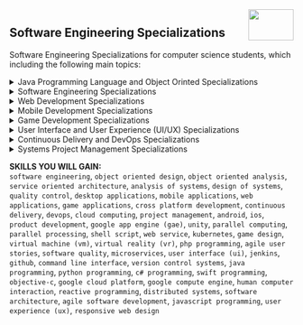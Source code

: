 <img align="right" width="80" height="55" src="https://github.com/cs-MohamedAyman/Coursera-Specializations/blob/master/organizations-logos/coursera.jpg">

## Software Engineering Specializations
Software Engineering Specializations for computer science students, which including the following main topics:

<details>
    <summary>Java Programming Language and Object Orinted Specializations</summary>
    
<table>
    <thead>
        <tr>
            <th width="45%">Specialization</th>
            <th width="55%">Course Name</th>
            <th>Level</th>
            <th>H</th>
        </tr>
    </thead>
    <tbody>
            <tr>
                <td rowspan=5 align=center>
Java Programming and Software Engineering Fundamentals  
<a href="https://www.coursera.org/specializations/java-programming">Specialization</a> by Duke University
<br><img src="https://github.com/cs-MohamedAyman/Coursera-Specializations/blob/master/organizations-logos/duke%20university.jpg" width="40%">
                </td>
                <td><a href="https://www.coursera.org/learn/duke-programming-web">Programming Foundations with JavaScript, HTML and CSS</a></td>
                <td align="center">Beginner</td>
                <td align="center">35</td>
            </tr>
            <tr>
                <td><a href="https://www.coursera.org/learn/java-programming">Java Programming: Solving Problems with Software</a></td>
                <td align="center">Beginner</td>
                <td align="center">15</td>
            </tr>
            <tr>
                <td><a href="https://www.coursera.org/learn/java-programming-arrays-lists-data">Java Programming: Arrays, Lists, and Structured Data</a></td>
                <td align="center">Beginner</td>
                <td align="center">15</td>
            </tr>
            <tr>
                <td><a href="https://www.coursera.org/learn/java-programming-design-principles">Java Programming: Principles of Software Design</a></td>
                <td align="center">Beginner</td>
                <td align="center">10</td>
            </tr>
            <tr>
                <td><a href="https://www.coursera.org/learn/java-programming-recommender">Java Programming: Build a Recommendation System</a></td>
                <td align="center">Beginner</td>
                <td align="center">10</td>
            </tr>
            <tr>
                <td rowspan=1 align=center>
Computer Science: Programming with a Purpose by Princeton University
<br><img src="https://github.com/cs-MohamedAyman/Coursera-Specializations/blob/master/organizations-logos/princeton%20university.jpg" width="40%">
                </td>
                <td><a href="https://www.coursera.org/learn/cs-programming-java">Computer Science: Programming with a Purpose</a></td>
                <td align="center">Intermediate</td>
                <td align="center">90</td>
            </tr>
            <tr>
                <td rowspan=1 align=center>
Object Oriented Programming in Java by University of California, San Diego
<br><img src="https://github.com/cs-MohamedAyman/Coursera-Specializations/blob/master/organizations-logos/university%20of%20california%20san%20diego.jpg" width="40%">
                </td>
                <td><a href="https://www.coursera.org/learn/object-oriented-java">Object Oriented Programming in Java</a></td>
                <td align="center">Intermediate</td>
                <td align="center">40</td>
            </tr>
            <tr>
                <td rowspan=5 align=center>
Object Oriented Java Programming: Data Structures and Beyond  
<a href="https://www.coursera.org/specializations/java-object-oriented">Specialization</a> by University of California, San Diego
<br><img src="https://github.com/cs-MohamedAyman/Coursera-Specializations/blob/master/organizations-logos/university%20of%20california%20san%20diego.jpg" width="40%">
                </td>
                <td><a href="https://www.coursera.org/learn/object-oriented-java">Object Oriented Programming in Java</a></td>
                <td align="center">Intermediate</td>
                <td align="center">40</td>
            </tr>
            <tr>
                <td><a href="https://www.coursera.org/learn/data-structures-optimizing-performance">Data Structures and Performance</a></td>
                <td align="center">Intermediate</td>
                <td align="center">40</td>
            </tr>
            <tr>
                <td><a href="https://www.coursera.org/learn/advanced-data-structures">Advanced Data Structures in Java</a></td>
                <td align="center">Intermediate</td>
                <td align="center">30</td>
            </tr>
            <tr>
                <td><a href="https://www.coursera.org/learn/cs-tech-interview">Mastering the Software Engineering Interview</a></td>
                <td align="center">Intermediate</td>
                <td align="center">20</td>
            </tr>
            <tr>
                <td><a href="https://www.coursera.org/learn/intermediate-programming-capstone">Capstone: Analyzing (Social) Network Data</a></td>
                <td align="center">Intermediate</td>
                <td align="center">20</td>
            </tr>
            <tr>
                <td rowspan=3 align=center>
Parallel, Concurrent, and Distributed Programming in Java  
<a href="https://www.coursera.org/specializations/pcdp">Specialization</a> by Rice University
<br><img src="https://github.com/cs-MohamedAyman/Coursera-Specializations/blob/master/organizations-logos/rice%20university.jpg" width="40%">
                </td>
                <td><a href="https://www.coursera.org/learn/parallel-programming-in-java">Parallel Programming in Java</a></td>
                <td align="center">Intermediate</td>
                <td align="center">20</td>
            </tr>
            <tr>
                <td><a href="https://www.coursera.org/learn/concurrent-programming-in-java">Concurrent Programming in Java</a></td>
                <td align="center">Intermediate</td>
                <td align="center">20</td>
            </tr>
            <tr>
                <td><a href="https://www.coursera.org/learn/distributed-programming-in-java">Distributed Programming in Java</a></td>
                <td align="center">Intermediate</td>
                <td align="center">20</td>
            </tr>
        </tbody>
</table>
</details>
<details>
    <summary>Software Engineering Specializations</summary>
    
<table>
    <thead>
        <tr>
            <th width="45%">Specialization</th>
            <th width="55%">Course Name</th>
            <th>Level</th>
            <th>H</th>
        </tr>
    </thead>
    <tbody>
            <tr>
                <td rowspan=4 align=center>
Software Design and Architecture  
<a href="https://www.coursera.org/specializations/software-design-architecture">Specialization</a> by University of Alberta
<br><img src="https://github.com/cs-MohamedAyman/Coursera-Specializations/blob/master/organizations-logos/university%20of%20alberta.jpg" width="40%">
                </td>
                <td><a href="https://www.coursera.org/learn/object-oriented-design">Object-Oriented Design</a></td>
                <td align="center">Beginner</td>
                <td align="center">20</td>
            </tr>
            <tr>
                <td><a href="https://www.coursera.org/learn/design-patterns">Design Patterns</a></td>
                <td align="center">Beginner</td>
                <td align="center">25</td>
            </tr>
            <tr>
                <td><a href="https://www.coursera.org/learn/software-architecture">Software Architecture</a></td>
                <td align="center">Beginner</td>
                <td align="center">15</td>
            </tr>
            <tr>
                <td><a href="https://www.coursera.org/learn/service-oriented-architecture">Service-Oriented Architecture</a></td>
                <td align="center">Beginner</td>
                <td align="center">15</td>
            </tr>
            <tr>
                <td rowspan=4 align=center>
Secure Software Design  
<a href="https://www.coursera.org/specializations/secure-software-design">Specialization</a> by University of Colorado Boulder
<br><img src="https://github.com/cs-MohamedAyman/Coursera-Specializations/blob/master/organizations-logos/university%20of%20colorado%20boulder.jpg" width="40%">
                </td>
                <td><a href="https://www.coursera.org/learn/software-design-development-life-cycle">Software Design as an Element of the Software Development Lifecycle</a></td>
                <td align="center">Beginner</td>
                <td align="center">10</td>
            </tr>
            <tr>
                <td><a href="https://www.coursera.org/learn/software-design-abstraction">Software Design as an Abstraction</a></td>
                <td align="center">Beginner</td>
                <td align="center">15</td>
            </tr>
            <tr>
                <td><a href="https://www.coursera.org/learn/software-design-methods-tools">Software Design Methods and Tools</a></td>
                <td align="center">Beginner</td>
                <td align="center">15</td>
            </tr>
            <tr>
                <td><a href="https://www.coursera.org/learn/software-design-threats-mitigations">Software Design Threats and Mitigations</a></td>
                <td align="center">Beginner</td>
                <td align="center">20</td>
            </tr>
            <tr>
                <td rowspan=6 align=center>
Google IT Automation with Python
<a href="https://www.coursera.org/professional-certificates/google-it-automation">Professional Certificate</a> by Google
<br><img src="https://github.com/cs-MohamedAyman/Coursera-Specializations/blob/master/organizations-logos/google.jpg" width="40%">
                </td>
                <td><a href="https://www.coursera.org/learn/python-crash-course">Crash Course on Python</a></td>
                <td align="center">Beginner</td>
                <td align="center">30</td>
            </tr>
            <tr>
                <td><a href="https://www.coursera.org/learn/python-operating-system">Using Python to Interact with the Operating System</a></td>
                <td align="center">Beginner</td>
                <td align="center">30</td>
            </tr>
            <tr>
                <td><a href="https://www.coursera.org/learn/introduction-git-github">Introduction to Git and GitHub</a></td>
                <td align="center">Beginner</td>
                <td align="center">20</td>
            </tr>
            <tr>
                <td><a href="https://www.coursera.org/learn/troubleshooting-debugging-techniques">Troubleshooting and Debugging Techniques</a></td>
                <td align="center">Beginner</td>
                <td align="center">20</td>
            </tr>
            <tr>
                <td><a href="https://www.coursera.org/learn/configuration-management-cloud">Configuration Management and the Cloud</a></td>
                <td align="center">Beginner</td>
                <td align="center">20</td>
            </tr>
            <tr>
                <td><a href="https://www.coursera.org/learn/automating-real-world-tasks-python">Automating Real-World Tasks with Python</a></td>
                <td align="center">Beginner</td>
                <td align="center">15</td>
            </tr>
            <tr>
                <td rowspan=1 align=center>
Version Control with Git by Atlassian
<br><img src="https://github.com/cs-MohamedAyman/Coursera-Specializations/blob/master/organizations-logos/atlassian.jpg" width="40%">
                </td>
                <td><a href="https://www.coursera.org/learn/version-control-with-git">Version Control with Git</a></td>
                <td align="center">Intermediate</td>
                <td align="center">15</td>
            </tr>
            <tr>
                <td rowspan=1 align=center>
Introduction to Systems Engineering by UNSW Sydney (The University of New South Wales)
<br><img src="https://github.com/cs-MohamedAyman/Coursera-Specializations/blob/master/organizations-logos/unsw%20sydney%20(the%20university%20of%20new%20south%20wales).jpg" width="40%">
                </td>
                <td><a href="https://www.coursera.org/learn/systems-engineering">Introduction to Systems Engineering</a></td>
                <td align="center">Intermediate</td>
                <td align="center">30</td>
            </tr>
            <tr>
                <td rowspan=4 align=center>
Software Development Lifecycle  
<a href="https://www.coursera.org/specializations/software-development-lifecycle">Specialization</a> by University of Minnesota
<br><img src="https://github.com/cs-MohamedAyman/Coursera-Specializations/blob/master/organizations-logos/university%20of%20minnesota.jpg" width="40%">
                </td>
                <td><a href="https://www.coursera.org/learn/software-processes">Software Development Processes and Methodologies</a></td>
                <td align="center">Intermediate</td>
                <td align="center">20</td>
            </tr>
            <tr>
                <td><a href="https://www.coursera.org/learn/agile-software-development">Agile Software Development</a></td>
                <td align="center">Intermediate</td>
                <td align="center">15</td>
            </tr>
            <tr>
                <td><a href="https://www.coursera.org/learn/lean-software-development">Lean Software Development</a></td>
                <td align="center">Intermediate</td>
                <td align="center">15</td>
            </tr>
            <tr>
                <td><a href="https://www.coursera.org/learn/engineering-practices-secure-software-quality">Engineering Practices for Building Quality Software</a></td>
                <td align="center">Intermediate</td>
                <td align="center">20</td>
            </tr>
    </tbody>
</table>
</details>
<details>
    <summary>Web Development Specializations</summary>
    
<table>
    <thead>
        <tr>
            <th width="45%">Specialization</th>
            <th width="55%">Course Name</th>
            <th>Level</th>
            <th>H</th>
        </tr>
    </thead>
    <tbody>
            <tr>
                <td rowspan=6 align=center>
Responsive Website Development and Design  
<a href="https://www.coursera.org/specializations/website-development">Specialization</a> by University of London & Goldsmiths, University of London
<br><img src="https://github.com/cs-MohamedAyman/Coursera-Specializations/blob/master/organizations-logos/university%20of%20london.jpg" width="40%">
<br><img src="https://github.com/cs-MohamedAyman/Coursera-Specializations/blob/master/organizations-logos/goldsmiths%20university%20of%20london.jpg" width="40%">
                </td>
                <td><a href="https://www.coursera.org/learn/website-coding">Responsive Website Basics: Code with HTML, CSS, and JavaScript</a></td>
                <td align="center">Beginner</td>
                <td align="center">20</td>
            </tr>
            <tr>
                <td><a href="https://www.coursera.org/learn/responsive-web-design">Responsive Web Design</a></td>
                <td align="center">Beginner</td>
                <td align="center">20</td>
            </tr>
            <tr>
                <td><a href="https://www.coursera.org/learn/meteor-development">Introduction to Meteor.js Development</a></td>
                <td align="center">Beginner</td>
                <td align="center">20</td>
            </tr>
            <tr>
                <td><a href="https://www.coursera.org/learn/web-application-development">Web Application Development with JavaScript and MongoDB</a></td>
                <td align="center">Beginner</td>
                <td align="center">20</td>
            </tr>
            <tr>
                <td><a href="https://www.coursera.org/learn/responsive-website-examples">Responsive Website Tutorial and Examples</a></td>
                <td align="center">Beginner</td>
                <td align="center">20</td>
            </tr>
            <tr>
                <td><a href="https://www.coursera.org/learn/responsive-web-design-capstone">Responsive Website Development and Design Capstone</a></td>
                <td align="center">Beginner</td>
                <td align="center">20</td>
            </tr>
            <tr>
                <td rowspan=5 align=center>
Web Design for Everybody: Basics of Web Development & Coding  
<a href="https://www.coursera.org/specializations/web-design">Specialization</a> by University of Michigan
<br><img src="https://github.com/cs-MohamedAyman/Coursera-Specializations/blob/master/organizations-logos/university%20of%20michigan.jpg" width="40%">
                </td>
                <td><a href="https://www.coursera.org/learn/html">Introduction to HTML5</a></td>
                <td align="center">Intermediate</td>
                <td align="center">15</td>
            </tr>
            <tr>
                <td><a href="https://www.coursera.org/learn/introcss">Introduction to CSS3</a></td>
                <td align="center">Intermediate</td>
                <td align="center">15</td>
            </tr>
            <tr>
                <td><a href="https://www.coursera.org/learn/javascript">Interactivity with JavaScript</a></td>
                <td align="center">Intermediate</td>
                <td align="center">15</td>
            </tr>
            <tr>
                <td><a href="https://www.coursera.org/learn/responsivedesign">Advanced Styling with Responsive Design</a></td>
                <td align="center">Intermediate</td>
                <td align="center">15</td>
            </tr>
            <tr>
                <td><a href="https://www.coursera.org/learn/web-design-project">Web Design for Everybody Capstone</a></td>
                <td align="center">Intermediate</td>
                <td align="center">25</td>
            </tr>
            <tr>
                <td rowspan=4 align=center>
Django for Everybody  
<a href="https://www.coursera.org/specializations/django">Specialization</a> by University of Michigan
<br><img src="https://github.com/cs-MohamedAyman/Coursera-Specializations/blob/master/organizations-logos/university%20of%20michigan.jpg" width="40%">
                </td>
                <td><a href="https://www.coursera.org/learn/django-database-web-apps">Web Application Technologies and Django</a></td>
                <td align="center">Intermediate</td>
                <td align="center">15</td>
            </tr>
            <tr>
                <td><a href="https://www.coursera.org/learn/django-build-web-apps">Building Web Applications in Django</a></td>
                <td align="center">Intermediate</td>
                <td align="center">15</td>
            </tr>
            <tr>
                <td><a href="https://www.coursera.org/learn/django-features-libraries">Django Features and Libraries</a></td>
                <td align="center">Intermediate</td>
                <td align="center">20</td>
            </tr>
            <tr>
                <td><a href="https://www.coursera.org/learn/django-javascript-jquery-json">Using JavaScript, JQuery, and JSON in Django</a></td>
                <td align="center">Intermediate</td>
                <td align="center">20</td>
            </tr>
            <tr>
                <td rowspan=5 align=center>
Full Stack Web and Multiplatform Mobile App Development  
<a href="https://www.coursera.org/specializations/full-stack-mobile-app-development">Specialization</a> by The Hong Kong University of Science and Technology
<br><img src="https://github.com/cs-MohamedAyman/Coursera-Specializations/blob/master/organizations-logos/the%20hong%20kong%20university%20of%20science%20and%20technology.jpg" width="40%">
                </td>
                <td><a href="https://www.coursera.org/learn/bootstrap-4">Front-End Web UI Frameworks and Tools: Bootstrap 4</a></td>
                <td align="center">Intermediate</td>
                <td align="center">40</td>
            </tr>
            <tr>
                <td><a href="https://www.coursera.org/learn/angular">Front-End JavaScript Frameworks: Angular</a></td>
                <td align="center">Intermediate</td>
                <td align="center">45</td>
            </tr>
            <tr>
                <td><a href="https://www.coursera.org/learn/ionic-cordova">Multiplatform Mobile App Development with Web Technologies: Ionic and Cordova</a></td>
                <td align="center">Intermediate</td>
                <td align="center">45</td>
            </tr>
            <tr>
                <td><a href="https://www.coursera.org/learn/nativescript">Multiplatform Mobile App Development with NativeScript</a></td>
                <td align="center">Intermediate</td>
                <td align="center">45</td>
            </tr>
            <tr>
                <td><a href="https://www.coursera.org/learn/server-side-nodejs">Server-side Development with NodeJS, Express and MongoDB</a></td>
                <td align="center">Intermediate</td>
                <td align="center">55</td>
            </tr>
            <tr>
                <td rowspan=4 align=center>
Full-Stack Web Development with React  
<a href="https://www.coursera.org/specializations/full-stack-react">Specialization</a> by The Hong Kong University of Science and Technology
<br><img src="https://github.com/cs-MohamedAyman/Coursera-Specializations/blob/master/organizations-logos/the%20hong%20kong%20university%20of%20science%20and%20technology.jpg" width="40%">
                </td>
                <td><a href="https://www.coursera.org/learn/bootstrap-4">Front-End Web UI Frameworks and Tools: Bootstrap 4</a></td>
                <td align="center">Intermediate</td>
                <td align="center">40</td>
            </tr>
            <tr>
                <td><a href="https://www.coursera.org/learn/front-end-react">Front-End Web Development with React</a></td>
                <td align="center">Intermediate</td>
                <td align="center">45</td>
            </tr>
            <tr>
                <td><a href="https://www.coursera.org/learn/react-native">Multiplatform Mobile App Development with React Native</a></td>
                <td align="center">Intermediate</td>
                <td align="center">45</td>
            </tr>
            <tr>
                <td><a href="https://www.coursera.org/learn/server-side-nodejs">Server-side Development with NodeJS, Express and MongoDB</a></td>
                <td align="center">Intermediate</td>
                <td align="center">55</td>
            </tr>
            <tr>
                <td rowspan=4 align=center>
Web Applications for Everybody  
<a href="https://www.coursera.org/specializations/web-applications">Specialization</a> by University of Michigan
<br><img src="https://github.com/cs-MohamedAyman/Coursera-Specializations/blob/master/organizations-logos/university%20of%20michigan.jpg" width="40%">
                </td>
                <td><a href="https://www.coursera.org/learn/web-applications-php">Building Web Applications in PHP</a></td>
                <td align="center">Intermediate</td>
                <td align="center">30</td>
            </tr>
            <tr>
                <td><a href="https://www.coursera.org/learn/intro-sql">Introduction to Structured Query Language (SQL)</a></td>
                <td align="center">Intermediate</td>
                <td align="center">20</td>
            </tr>
            <tr>
                <td><a href="https://www.coursera.org/learn/database-applications-php">Building Database Applications in PHP</a></td>
                <td align="center">Intermediate</td>
                <td align="center">25</td>
            </tr>
            <tr>
                <td><a href="https://www.coursera.org/learn/javascript-jquery-json">JavaScript, jQuery, and JSON</a></td>
                <td align="center">Intermediate</td>
                <td align="center">25</td>
            </tr>
            <tr>
                <td rowspan=1 align=center>
HTML, CSS, and Javascript for Web Developers by Johns Hopkins University
<br><img src="https://github.com/cs-MohamedAyman/Coursera-Specializations/blob/master/organizations-logos/johns%20hopkins%20university.jpg" width="40%">
                </td>
                <td><a href="https://www.coursera.org/learn/html-css-javascript-for-web-developers">HTML, CSS, and Javascript for Web Developers</a></td>
                <td align="center">Intermediate</td>
                <td align="center">30</td>
            </tr>
            <tr>
                <td rowspan=1 align=center>
How To Create a Website in a Weekend! (Project-Centered Course) by The State University of New York
<br><img src="https://github.com/cs-MohamedAyman/Coursera-Specializations/blob/master/organizations-logos/the%20state%20university%20of%20new%20york.jpg" width="40%">
                </td>
                <td><a href="https://www.coursera.org/learn/how-to-create-a-website">How To Create a Website in a Weekend! (Project-Centered Course)</a></td>
                <td align="center">Intermediate</td>
                <td align="center">25</td>
            </tr>
            <tr>
                <td rowspan=1 align=center>
Server-side Development with NodeJS, Express and MongoDB by The Hong Kong University of Science and Technology
<br><img src="https://github.com/cs-MohamedAyman/Coursera-Specializations/blob/master/organizations-logos/the%20hong%20kong%20university%20of%20science%20and%20technology.jpg" width="40%">
                </td>
                <td><a href="https://www.coursera.org/learn/server-side-nodejs">Server-side Development with NodeJS, Express and MongoDB</a></td>
                <td align="center">Intermediate</td>
                <td align="center">55</td>
            </tr>
    </tbody>
</table>
</details>
<details>
    <summary>Mobile Development Specializations</summary>
    
<table>
    <thead>
        <tr>
            <th width="45%">Specialization</th>
            <th width="55%">Course Name</th>
            <th>Level</th>
            <th>H</th>
        </tr>
    </thead>
    <tbody>
            <tr>
                <td rowspan=5 align=center>
Android App Development  
<a href="https://www.coursera.org/specializations/android-app-development">Specialization</a> by Vanderbilt University
<br><img src="https://github.com/cs-MohamedAyman/Coursera-Specializations/blob/master/organizations-logos/vanderbilt%20university.jpg" width="40%">
                </td>
                <td><a href="https://www.coursera.org/learn/java-for-android">Java for Android</a></td>
                <td align="center">Beginner</td>
                <td align="center">45</td>
            </tr>
            <tr>
                <td><a href="https://www.coursera.org/learn/androidapps">Android App Components - Intents, Activities, and Broadcast Receivers</a></td>
                <td align="center">Beginner</td>
                <td align="center">15</td>
            </tr>
            <tr>
                <td><a href="https://www.coursera.org/learn/androidapps-2">Android App Components - Services, Local IPC, and Content Providers</a></td>
                <td align="center">Beginner</td>
                <td align="center">15</td>
            </tr>
            <tr>
                <td><a href="https://www.coursera.org/learn/engineeringandroidapps">Engineering Maintainable Android Apps</a></td>
                <td align="center">Beginner</td>
                <td align="center">10</td>
            </tr>
            <tr>
                <td><a href="https://www.coursera.org/learn/aadcapstone">Capstone MOOC for "Android App Development</a></td>
                <td align="center">Beginner</td>
                <td align="center">10</td>
            </tr>
            <tr>
                <td rowspan=4 align=center>
Advanced App Development in Android  
<a href="https://www.coursera.org/specializations/advanced-app-android">Specialization</a> by Imperial College London
<br><img src="https://github.com/cs-MohamedAyman/Coursera-Specializations/blob/master/organizations-logos/imperial%20college%20london.jpg" width="40%">
                </td>
                <td><a href="https://www.coursera.org/learn/intro-android-graphics">Introduction to Android graphics</a></td>
                <td align="center">Intermediate</td>
                <td align="center">20</td>
            </tr>
            <tr>
                <td><a href="https://www.coursera.org/learn/android-graphics-opengl-es">Android Graphics with OpenGL ES</a></td>
                <td align="center">Intermediate</td>
                <td align="center">25</td>
            </tr>
            <tr>
                <td><a href="https://www.coursera.org/learn/3d-graphics-android-sensors-vr">3D Graphics in Android: Sensors and VR</a></td>
                <td align="center">Intermediate</td>
                <td align="center">30</td>
            </tr>
            <tr>
                <td><a href="https://www.coursera.org/learn/aada-capstone">Advanced App Development in Android Capstone</a></td>
                <td align="center">Intermediate</td>
                <td align="center">25</td>
            </tr>
            <tr>
                <td rowspan=6 align=center>
iOS Development for Creative Entrepreneurs  
<a href="https://www.coursera.org/specializations/ios-development">Specialization</a> by University of California, Irvine
<br><img src="https://github.com/cs-MohamedAyman/Coursera-Specializations/blob/master/organizations-logos/university%20of%20california%20irvine.jpg" width="40%">
                </td>
                <td><a href="https://www.coursera.org/learn/objective-c">Foundations of Objective-C App Development</a></td>
                <td align="center">Beginner</td>
                <td align="center">20</td>
            </tr>
            <tr>
                <td><a href="https://www.coursera.org/learn/security">Networking and Security in iOS Applications</a></td>
                <td align="center">Beginner</td>
                <td align="center">20</td>
            </tr>
            <tr>
                <td><a href="https://www.coursera.org/learn/ui">Best Practices for iOS User Interface Design</a></td>
                <td align="center">Beginner</td>
                <td align="center">20</td>
            </tr>
            <tr>
                <td><a href="https://www.coursera.org/learn/games">Games, Sensors and Media</a></td>
                <td align="center">Beginner</td>
                <td align="center">25</td>
            </tr>
            <tr>
                <td><a href="https://www.coursera.org/learn/iosswift">Toward the Future of iOS Development with Swift</a></td>
                <td align="center">Beginner</td>
                <td align="center">25</td>
            </tr>
            <tr>
                <td><a href="https://www.coursera.org/learn/transreality-gaming">iOS Project: Transreality Game</a></td>
                <td align="center">Beginner</td>
                <td align="center">20</td>
            </tr>
            <tr>
                <td rowspan=4 align=center>
iOS App Development with Swift  
<a href="https://www.coursera.org/specializations/app-development">Specialization</a> by University of Toronto
<br><img src="https://github.com/cs-MohamedAyman/Coursera-Specializations/blob/master/organizations-logos/university%20of%20toronto.jpg" width="40%">
                </td>
                <td><a href="https://www.coursera.org/learn/swift-programming">Introduction To Swift Programming</a></td>
                <td align="center">Intermediate</td>
                <td align="center">10</td>
            </tr>
            <tr>
                <td><a href="https://www.coursera.org/learn/ios-app-development-basics">iOS App Development Basics</a></td>
                <td align="center">Intermediate</td>
                <td align="center">10</td>
            </tr>
            <tr>
                <td><a href="https://www.coursera.org/learn/ios-app-design-development">App Design and Development for iOS</a></td>
                <td align="center">Intermediate</td>
                <td align="center">10</td>
            </tr>
            <tr>
                <td><a href="https://www.coursera.org/learn/build-app">Build Your Own iOS App</a></td>
                <td align="center">Intermediate</td>
                <td align="center">10</td>
            </tr>
            <tr>
                <td rowspan=1 align=center>
Kotlin for Java Developers by JetBrains
<br><img src="https://github.com/cs-MohamedAyman/Coursera-Specializations/blob/master/organizations-logos/jetbrains.jpg" width="40%">
                </td>
                <td><a href="https://www.coursera.org/learn/kotlin-for-java-developers">Kotlin for Java Developers</a></td>
                <td align="center">Intermediate</td>
                <td align="center">30</td>
            </tr>
            <tr>
                <td rowspan=1 align=center>
Developing Android Apps with App Inventor by The Hong Kong University of Science and Technology
<br><img src="https://github.com/cs-MohamedAyman/Coursera-Specializations/blob/master/organizations-logos/the%20hong%20kong%20university%20of%20science%20and%20technology.jpg" width="40%">
                </td>
                <td><a href="https://www.coursera.org/learn/app-inventor-android">Developing Android Apps with App Inventor</a></td>
                <td align="center">Intermediate</td>
                <td align="center">25</td>
            </tr>
            <tr>
                <td rowspan=1 align=center>
Programming Mobile Applications for Android Handheld Systems: Part 1 by University of Maryland, College Park
<br><img src="https://github.com/cs-MohamedAyman/Coursera-Specializations/blob/master/organizations-logos/university%20of%20maryland%20college%20park.jpg" width="40%">
                </td>
                <td><a href="https://www.coursera.org/learn/android-programming">Programming Mobile Applications for Android Handheld Systems: Part 1</a></td>
                <td align="center">Intermediate</td>
                <td align="center">30</td>
            </tr>
            <tr>
                <td rowspan=1 align=center>
Programming Mobile Applications for Android Handheld Systems: Part 2 by University of Maryland, College Park
<br><img src="https://github.com/cs-MohamedAyman/Coursera-Specializations/blob/master/organizations-logos/university%20of%20maryland%20college%20park.jpg" width="40%">
                </td>
                <td><a href="https://www.coursera.org/learn/android-programming-2">Programming Mobile Applications for Android Handheld Systems: Part 2</a></td>
                <td align="center">Intermediate</td>
                <td align="center">20</td>
            </tr>
            <tr>
                <td rowspan=1 align=center>
Java for Android by Vanderbilt University
<br><img src="https://github.com/cs-MohamedAyman/Coursera-Specializations/blob/master/organizations-logos/vanderbilt%20university.jpg" width="40%">
                </td>
                <td><a href="https://www.coursera.org/learn/java-for-android">Java for Android</a></td>
                <td align="center">Intermediate</td>
                <td align="center">45</td>
            </tr>
            <tr>
                <td rowspan=1 align=center>
Creative Programming for Digital Media & Mobile Apps by University of London
<br><img src="https://github.com/cs-MohamedAyman/Coursera-Specializations/blob/master/organizations-logos/university%20of%20london.jpg" width="40%">
                </td>
                <td><a href="https://www.coursera.org/learn/digitalmedia">Creative Programming for Digital Media & Mobile Apps</a></td>
                <td align="center">Intermediate</td>
                <td align="center">20</td>
            </tr>
    </tbody>
</table>
</details>
<details>
    <summary>Game Development Specializations</summary>
    
<table>
    <thead>
        <tr>
            <th width="45%">Specialization</th>
            <th width="55%">Course Name</th>
            <th>Level</th>
            <th>H</th>
        </tr>
    </thead>
    <tbody>
            <tr>
                <td rowspan=5 align=center>
C# Programming for Unity Game Development  
<a href="https://www.coursera.org/specializations/programming-unity-game-development">Specialization</a> by University of Colorado Boulder
<br><img src="https://github.com/cs-MohamedAyman/Coursera-Specializations/blob/master/organizations-logos/university%20of%20colorado%20boulder.jpg" width="40%">
                </td>
                <td><a href="https://www.coursera.org/learn/introduction-programming-unity">Introduction to C# Programming and Unity</a></td>
                <td align="center">Beginner</td>
                <td align="center">20</td>
            </tr>
            <tr>
                <td><a href="https://www.coursera.org/learn/more-programming-unity">More C# Programming and Unity</a></td>
                <td align="center">Beginner</td>
                <td align="center">20</td>
            </tr>
            <tr>
                <td><a href="https://www.coursera.org/learn/intermediate-object-oriented-programming-unity-games">Intermediate Object-Oriented Programming for Unity Games</a></td>
                <td align="center">Beginner</td>
                <td align="center">15</td>
            </tr>
            <tr>
                <td><a href="https://www.coursera.org/learn/data-structures-design-patterns">Data Structures and Design Patterns for Game Developers</a></td>
                <td align="center">Beginner</td>
                <td align="center">20</td>
            </tr>
            <tr>
                <td><a href="https://www.coursera.org/learn/programming-unity-game-development-project">C# Programming for Unity Game Development Capstone Project</a></td>
                <td align="center">Beginner</td>
                <td align="center">15</td>
            </tr>
            <tr>
                <td rowspan=5 align=center>
Game Design: Art and Concepts  
<a href="https://www.coursera.org/specializations/game-design">Specialization</a> by California Institute of the Arts
<br><img src="https://github.com/cs-MohamedAyman/Coursera-Specializations/blob/master/organizations-logos/california%20institute%20of%20the%20arts.jpg" width="40%">
                </td>
                <td><a href="https://www.coursera.org/learn/game-design">Introduction to Game Design</a></td>
                <td align="center">Beginner</td>
                <td align="center">10</td>
            </tr>
            <tr>
                <td><a href="https://www.coursera.org/learn/video-game-story">Story and Narrative Development for Video Games</a></td>
                <td align="center">Beginner</td>
                <td align="center">15</td>
            </tr>
            <tr>
                <td><a href="https://www.coursera.org/learn/video-game-world">World Design for Video Games</a></td>
                <td align="center">Beginner</td>
                <td align="center">15</td>
            </tr>
            <tr>
                <td><a href="https://www.coursera.org/learn/game-character-design">Character Design for Video Games</a></td>
                <td align="center">Beginner</td>
                <td align="center">15</td>
            </tr>
            <tr>
                <td><a href="https://www.coursera.org/learn/game-design-document">Game Design Document: Define the Art & Concepts</a></td>
                <td align="center">Beginner</td>
                <td align="center">20</td>
            </tr>
            <tr>
                <td rowspan=5 align=center>
Game Design and Development  
<a href="https://www.coursera.org/specializations/game-development">Specialization</a> by Michigan State University
<br><img src="https://github.com/cs-MohamedAyman/Coursera-Specializations/blob/master/organizations-logos/michigan%20state%20university.jpg" width="40%">
                </td>
                <td><a href="https://www.coursera.org/learn/game-development">Introduction to Game Development</a></td>
                <td align="center">Intermediate</td>
                <td align="center">20</td>
            </tr>
            <tr>
                <td><a href="https://www.coursera.org/learn/gamedesign">Principles of Game Design</a></td>
                <td align="center">Intermediate</td>
                <td align="center">20</td>
            </tr>
            <tr>
                <td><a href="https://www.coursera.org/learn/gamedev-business">Business of Games and Entrepreneurship</a></td>
                <td align="center">Intermediate</td>
                <td align="center">20</td>
            </tr>
            <tr>
                <td><a href="https://www.coursera.org/learn/gamedev-platforms">Game Development for Modern Platforms</a></td>
                <td align="center">Intermediate</td>
                <td align="center">15</td>
            </tr>
            <tr>
                <td><a href="https://www.coursera.org/learn/gamedev-capstone">Game Design and Development Capstone</a></td>
                <td align="center">Intermediate</td>
                <td align="center">20</td>
            </tr>
            <tr>
                <td rowspan=4 align=center>
Unity Certified Programmer Exam Preparation  
<a href="https://www.coursera.org/specializations/unity-certified-programmer">Specialization</a> by Unity
<br><img src="https://github.com/cs-MohamedAyman/Coursera-Specializations/blob/master/organizations-logos/unity.jpg" width="40%">
                </td>
                <td><a href="https://www.coursera.org/learn/core-interaction-programming">Core Interaction Programming</a></td>
                <td align="center">Intermediate</td>
                <td align="center">15</td>
            </tr>
            <tr>
                <td><a href="https://www.coursera.org/learn/application-systems-programming">Application Systems Programming</a></td>
                <td align="center">Intermediate</td>
                <td align="center">20</td>
            </tr>
            <tr>
                <td><a href="https://www.coursera.org/learn/3d-interactions-and-navigation">3D Interactions and Navigation</a></td>
                <td align="center">Intermediate</td>
                <td align="center">15</td>
            </tr>
            <tr>
                <td><a href="https://www.coursera.org/learn/3d-art-and-audio-pipeline">3D Art and Audio Pipeline</a></td>
                <td align="center">Intermediate</td>
                <td align="center">10</td>
            </tr>
            <tr>
                <td rowspan=5 align=center>
Unity Certified 3D Artist  
<a href="https://www.coursera.org/specializations/unity-3d-artist">Specialization</a> by Unity
<br><img src="https://github.com/cs-MohamedAyman/Coursera-Specializations/blob/master/organizations-logos/unity.jpg" width="40%">
                </td>
                <td><a href="https://www.coursera.org/learn/asset-creation-management">Asset Creation and Management</a></td>
                <td align="center">Intermediate</td>
                <td align="center">10</td>
            </tr>
            <tr>
                <td><a href="https://www.coursera.org/learn/lighting-reflection-post-processing">Lighting, Reflection, and Post Processing Effects</a></td>
                <td align="center">Intermediate</td>
                <td align="center">10</td>
            </tr>
            <tr>
                <td><a href="https://www.coursera.org/learn/integrating-scripts-for-scene-interactions">Integrating Scripts for Scene Interactions</a></td>
                <td align="center">Intermediate</td>
                <td align="center">10</td>
            </tr>
            <tr>
                <td><a href="https://www.coursera.org/learn/character-setup-animation">Character Setup and Animation</a></td>
                <td align="center">Intermediate</td>
                <td align="center">10</td>
            </tr>
            <tr>
                <td><a href="https://www.coursera.org/learn/creating-cutscenes-unity">Creating Cutscenes in Unity</a></td>
                <td align="center">Intermediate</td>
                <td align="center">15</td>
            </tr>
    </tbody>
</table>
</details>
<details>
    <summary>User Interface and User Experience (UI/UX) Specializations</summary>
    
<table>
    <thead>
        <tr>
            <th width="45%">Specialization</th>
            <th width="55%">Course Name</th>
            <th>Level</th>
            <th>H</th>
        </tr>
    </thead>
    <tbody>
            <tr>
                <td rowspan=1 align=center>
Introduction to User Experience Design by Georgia Institute of Technology
<br><img src="https://github.com/cs-MohamedAyman/Coursera-Specializations/blob/master/organizations-logos/georgia%20institute%20of%20technology.jpg" width="40%">
                </td>
                <td><a href="https://www.coursera.org/learn/user-experience-design">Introduction to User Experience Design</a></td>
                <td align="center">Beginner</td>
                <td align="center">10</td>
            </tr>
            <tr>
                <td rowspan=6 align=center>
User Experience Research and Design  
<a href="https://www.coursera.org/specializations/michiganux">Specialization</a> by University of Michigan
<br><img src="https://github.com/cs-MohamedAyman/Coursera-Specializations/blob/master/organizations-logos/university%20of%20michigan.jpg" width="40%">
                </td>
                <td><a href="https://www.coursera.org/learn/introtoux-principles-and-processes">Introduction to User Experience Principles and Processes</a></td>
                <td align="center">Beginner</td>
                <td align="center">15</td>
            </tr>
            <tr>
                <td><a href="https://www.coursera.org/learn/understanding-user-needs">Understanding User Needs</a></td>
                <td align="center">Beginner</td>
                <td align="center">15</td>
            </tr>
            <tr>
                <td><a href="https://www.coursera.org/learn/evaluating-designs-with-users">Evaluating Designs with Users</a></td>
                <td align="center">Beginner</td>
                <td align="center">10</td>
            </tr>
            <tr>
                <td><a href="https://www.coursera.org/learn/ux-design-concept-wireframe">UX Design: From Concept to Prototype</a></td>
                <td align="center">Beginner</td>
                <td align="center">20</td>
            </tr>
            <tr>
                <td><a href="https://www.coursera.org/learn/ux-research-at-scale">UX Research at Scale: Surveys, Analytics, Online Testing</a></td>
                <td align="center">Beginner</td>
                <td align="center">25</td>
            </tr>
            <tr>
                <td><a href="https://www.coursera.org/learn/user-experience-capstone">UX (User Experience) Capstone</a></td>
                <td align="center">Beginner</td>
                <td align="center">20</td>
            </tr>
            <tr>
                <td rowspan=8 align=center>
Interaction Design  
<a href="https://www.coursera.org/specializations/interaction-design">Specialization</a> by University of California, San Diego
<br><img src="https://github.com/cs-MohamedAyman/Coursera-Specializations/blob/master/organizations-logos/university%20of%20california%20san%20diego.jpg" width="40%">
                </td>
                <td><a href="https://www.coursera.org/learn/human-computer-interaction">Human-Centered Design: an Introduction</a></td>
                <td align="center">Intermediate</td>
                <td align="center">15</td>
            </tr>
            <tr>
                <td><a href="https://www.coursera.org/learn/design-principles">Design Principles: an Introduction</a></td>
                <td align="center">Intermediate</td>
                <td align="center">15</td>
            </tr>
            <tr>
                <td><a href="https://www.coursera.org/learn/social-computing">Social Computing</a></td>
                <td align="center">Intermediate</td>
                <td align="center">10</td>
            </tr>
            <tr>
                <td><a href="https://www.coursera.org/learn/interaction-techniques">Input and Interaction</a></td>
                <td align="center">Intermediate</td>
                <td align="center">10</td>
            </tr>
            <tr>
                <td><a href="https://www.coursera.org/learn/user-research">User Experience: Research & Prototyping</a></td>
                <td align="center">Intermediate</td>
                <td align="center">15</td>
            </tr>
            <tr>
                <td><a href="https://www.coursera.org/learn/infodesign">Information Design</a></td>
                <td align="center">Intermediate</td>
                <td align="center">15</td>
            </tr>
            <tr>
                <td><a href="https://www.coursera.org/learn/designexperiments">Designing, Running, and Analyzing Experiments</a></td>
                <td align="center">Intermediate</td>
                <td align="center">15</td>
            </tr>
            <tr>
                <td><a href="https://www.coursera.org/learn/interaction-design-capstone">Interaction Design Capstone Project</a></td>
                <td align="center">Intermediate</td>
                <td align="center">40</td>
            </tr>
            <tr>
                <td rowspan=4 align=center>
UI / UX Design  
<a href="https://www.coursera.org/specializations/ui-ux-design">Specialization</a> by California Institute of the Arts
<br><img src="https://github.com/cs-MohamedAyman/Coursera-Specializations/blob/master/organizations-logos/california%20institute%20of%20the%20arts.jpg" width="40%">
                </td>
                <td><a href="https://www.coursera.org/learn/visual-elements-user-interface-design">Visual Elements of User Interface Design</a></td>
                <td align="center">Beginner</td>
                <td align="center">20</td>
            </tr>
            <tr>
                <td><a href="https://www.coursera.org/learn/ux-design-fundamentals">UX Design Fundamentals</a></td>
                <td align="center">Beginner</td>
                <td align="center">15</td>
            </tr>
            <tr>
                <td><a href="https://www.coursera.org/learn/web-design-strategy">Web Design: Strategy and Information Architecture</a></td>
                <td align="center">Beginner</td>
                <td align="center">15</td>
            </tr>
            <tr>
                <td><a href="https://www.coursera.org/learn/web-design-wireframes-prototypes">Web Design: Wireframes to Prototypes</a></td>
                <td align="center">Beginner</td>
                <td align="center">45</td>
            </tr>
            <tr>
                <td rowspan=1 align=center>
The Unix Workbench by Johns Hopkins University
<br><img src="https://github.com/cs-MohamedAyman/Coursera-Specializations/blob/master/organizations-logos/johns%20hopkins%20university.jpg" width="40%">
                </td>
                <td><a href="https://www.coursera.org/learn/unix">The Unix Workbench</a></td>
                <td align="center">Beginner</td>
                <td align="center">20</td>
            </tr>
    </tbody>
</table>
</details>
<details>
    <summary>Continuous Delivery and DevOps Specializations</summary>
    
<table>
    <thead>
        <tr>
            <th width="45%">Specialization</th>
            <th width="55%">Course Name</th>
            <th>Level</th>
            <th>H</th>
        </tr>
    </thead>
    <tbody>
            <tr>
                <td rowspan=4 align=center>
Open Source Software Development, Linux and Git  
<a href="https://www.coursera.org/specializations/oss-development-linux-git">Specialization</a> by The Linux Foundation
<br><img src="https://github.com/cs-MohamedAyman/Coursera-Specializations/blob/master/organizations-logos/the%20linux%20foundation.jpg" width="40%">
                </td>
                <td><a href="https://www.coursera.org/learn/open-source-software-development-methods">Open Source Software Development Methods</a></td>
                <td align="center">Beginner</td>
                <td align="center">10</td>
            </tr>
            <tr>
                <td><a href="https://www.coursera.org/learn/linux-for-developers">Linux for Developers</a></td>
                <td align="center">Beginner</td>
                <td align="center">20</td>
            </tr>
            <tr>
                <td><a href="https://www.coursera.org/learn/linux-tools-for-developers">Linux Tools for Developers</a></td>
                <td align="center">Beginner</td>
                <td align="center">20</td>
            </tr>
            <tr>
                <td><a href="https://www.coursera.org/learn/git-distributed-development">Using Git for Distributed Development</a></td>
                <td align="center">Beginner</td>
                <td align="center">20</td>
            </tr>
            <tr>
                <td rowspan=4 align=center>
Architecting with Google Kubernetes Engine  
<a href="https://www.coursera.org/specializations/architecting-google-kubernetes-engine">Specialization</a> by Google Cloud
<br><img src="https://github.com/cs-MohamedAyman/Coursera-Specializations/blob/master/organizations-logos/google%20cloud.jpg" width="40%">
                </td>
                <td><a href="https://www.coursera.org/learn/gcp-fundamentals">Google Cloud Platform Fundamentals: Core Infrastructure</a></td>
                <td align="center">Beginner</td>
                <td align="center">15</td>
            </tr>
            <tr>
                <td><a href="https://www.coursera.org/learn/foundations-google-kubernetes-engine-gke">Architecting with Google Kubernetes Engine: Foundations</a></td>
                <td align="center">Beginner</td>
                <td align="center">15</td>
            </tr>
            <tr>
                <td><a href="https://www.coursera.org/learn/deploying-workloads-google-kubernetes-engine-gke">Architecting with Google Kubernetes Engine: Workloads</a></td>
                <td align="center">Beginner</td>
                <td align="center">25</td>
            </tr>
            <tr>
                <td><a href="https://www.coursera.org/learn/deploying-secure-kubernetes-containers-in-production">Architecting with Google Kubernetes Engine: Production</a></td>
                <td align="center">Beginner</td>
                <td align="center">15</td>
            </tr>
            <tr>
                <td rowspan=1 align=center>
DevOps Culture and Mindset by University of California, Davis
<br><img src="https://github.com/cs-MohamedAyman/Coursera-Specializations/blob/master/organizations-logos/university%20of%20california%20davis.jpg" width="40%">
                </td>
                <td><a href="https://www.coursera.org/learn/devops-culture-and-mindset">DevOps Culture and Mindset</a></td>
                <td align="center">Intermediate</td>
                <td align="center">15</td>
            </tr>
            <tr>
                <td rowspan=1 align=center>
Continuous Delivery & DevOps by University of Virginia
<br><img src="https://github.com/cs-MohamedAyman/Coursera-Specializations/blob/master/organizations-logos/university%20of%20virginia.jpg" width="40%">
                </td>
                <td><a href="https://www.coursera.org/learn/uva-darden-continous-delivery-devops">Continuous Delivery & DevOps</a></td>
                <td align="center">Intermediate</td>
                <td align="center">10</td>
            </tr>
            <tr>
                <td rowspan=1 align=center>
Continuous Integration by University of California, Davis
<br><img src="https://github.com/cs-MohamedAyman/Coursera-Specializations/blob/master/organizations-logos/university%20of%20california%20davis.jpg" width="40%">
                </td>
                <td><a href="https://www.coursera.org/learn/continuous-integration">Continuous Integration</a></td>
                <td align="center">Intermediate</td>
                <td align="center">20</td>
            </tr>
            <tr>
                <td rowspan=1 align=center>
Google Cloud Platform Fundamentals: Core Infrastructure by Google Cloud
<br><img src="https://github.com/cs-MohamedAyman/Coursera-Specializations/blob/master/organizations-logos/google%20cloud.jpg" width="40%">
                </td>
                <td><a href="https://www.coursera.org/learn/gcp-fundamentals">Google Cloud Platform Fundamentals: Core Infrastructure</a></td>
                <td align="center">Intermediate</td>
                <td align="center">15</td>
            </tr>
            <tr>
                <td rowspan=1 align=center>
Essential Cloud Infrastructure: Foundation by Google Cloud
<br><img src="https://github.com/cs-MohamedAyman/Coursera-Specializations/blob/master/organizations-logos/google%20cloud.jpg" width="40%">
                </td>
                <td><a href="https://www.coursera.org/learn/gcp-infrastructure-foundation">Essential Cloud Infrastructure: Foundation</a></td>
                <td align="center">Intermediate</td>
                <td align="center">10</td>
            </tr>
            <tr>
                <td rowspan=6 align=center>
Cloud Computing  
<a href="https://www.coursera.org/specializations/cloud-computing">Specialization</a> by University of Illinois at Urbana-Champaign
<br><img src="https://github.com/cs-MohamedAyman/Coursera-Specializations/blob/master/organizations-logos/university%20of%20illinois%20at%20urbana-champaign.jpg" width="40%">
                </td>
                <td><a href="https://www.coursera.org/learn/cloud-computing">Cloud Computing Concepts, Part 1</a></td>
                <td align="center">Intermediate</td>
                <td align="center">25</td>
            </tr>
            <tr>
                <td><a href="https://www.coursera.org/learn/cloud-computing-2">Cloud Computing Concepts: Part 2</a></td>
                <td align="center">Intermediate</td>
                <td align="center">20</td>
            </tr>
            <tr>
                <td><a href="https://www.coursera.org/learn/cloud-applications-part1">Cloud Computing Applications, Part 1: Cloud Systems and Infrastructure</a></td>
                <td align="center">Intermediate</td>
                <td align="center">15</td>
            </tr>
            <tr>
                <td><a href="https://www.coursera.org/learn/cloud-applications-part2">Cloud Computing Applications, Part 2: Big Data and Applications in the Cloud</a></td>
                <td align="center">Intermediate</td>
                <td align="center">20</td>
            </tr>
            <tr>
                <td><a href="https://www.coursera.org/learn/cloud-networking">Cloud Networking</a></td>
                <td align="center">Intermediate</td>
                <td align="center">25</td>
            </tr>
            <tr>
                <td><a href="https://www.coursera.org/learn/cloud-computing-project">Cloud Computing Project</a></td>
                <td align="center">Intermediate</td>
                <td align="center">25</td>
            </tr>
            <tr>
                <td rowspan=1 align=center>
Getting Started with Google Kubernetes Engine by Google Cloud
<br><img src="https://github.com/cs-MohamedAyman/Coursera-Specializations/blob/master/organizations-logos/google%20cloud.jpg" width="40%">
                </td>
                <td><a href="https://www.coursera.org/learn/google-kubernetes-engine">Getting Started with Google Kubernetes Engine</a></td>
                <td align="center">Intermediate</td>
                <td align="center">15</td>
            </tr>
    </tbody>
</table>
</details>
<details>
    <summary>Systems Project Management Specializations</summary>
    
<table>
    <thead>
        <tr>
            <th width="45%">Specialization</th>
            <th width="55%">Course Name</th>
            <th>Level</th>
            <th>H</th>
        </tr>
    </thead>
    <tbody>
            <tr>
                <td rowspan=1 align=center>
Fundamentals of Project Planning and Management by University of Virginia
<br><img src="https://github.com/cs-MohamedAyman/Coursera-Specializations/blob/master/organizations-logos/university%20of%20virginia.jpg" width="40%">
                </td>
                <td><a href="https://www.coursera.org/learn/uva-darden-project-management">Fundamentals of Project Planning and Management</a></td>
                <td align="center">Beginner</td>
                <td align="center">10</td>
            </tr>
            <tr>
                <td rowspan=1 align=center>
Agile with Atlassian Jira by Atlassian
<br><img src="https://github.com/cs-MohamedAyman/Coursera-Specializations/blob/master/organizations-logos/atlassian.jpg" width="40%">
                </td>
                <td><a href="https://www.coursera.org/learn/agile-atlassian-jira">Agile with Atlassian Jira</a></td>
                <td align="center">Beginner</td>
                <td align="center">15</td>
            </tr>
            <tr>
                <td rowspan=1 align=center>
Agile Analytics by University of Virginia
<br><img src="https://github.com/cs-MohamedAyman/Coursera-Specializations/blob/master/organizations-logos/university%20of%20virginia.jpg" width="40%">
                </td>
                <td><a href="https://www.coursera.org/learn/uva-darden-agile-analytics">Agile Analytics</a></td>
                <td align="center">Beginner</td>
                <td align="center">15</td>
            </tr>
            <tr>
                <td rowspan=7 align=center>
Innovation: From Creativity to Entrepreneurship  
<a href="https://www.coursera.org/specializations/innovation-creativity-entrepreneurship">Specialization</a> by University of Illinois at Urbana-Champaign
<br><img src="https://github.com/cs-MohamedAyman/Coursera-Specializations/blob/master/organizations-logos/university%20of%20illinois%20at%20urbana-champaign.jpg" width="40%">
                </td>
                <td><a href="https://www.coursera.org/learn/strategic-innovation-building-and-sustaining-innovative-organizations">Strategic Innovation: Building and Sustaining Innovative Organizations</a></td>
                <td align="center">Beginner</td>
                <td align="center">25</td>
            </tr>
            <tr>
                <td><a href="https://www.coursera.org/learn/strategic-innovation-innovation-at-the-frontier">Strategic Innovation: Managing Innovation Initiatives</a></td>
                <td align="center">Beginner</td>
                <td align="center">20</td>
            </tr>
            <tr>
                <td><a href="https://www.coursera.org/learn/creativity-toolkit-1">Creativity Toolkit I: Changing Perspectives</a></td>
                <td align="center">Beginner</td>
                <td align="center">20</td>
            </tr>
            <tr>
                <td><a href="https://www.coursera.org/learn/creativity-toolkit-2">Creativity Toolkit II: Creative Collaboration</a></td>
                <td align="center">Beginner</td>
                <td align="center">20</td>
            </tr>
            <tr>
                <td><a href="https://www.coursera.org/learn/entrepreneurship-1">Entrepreneurship I: Laying the Foundation</a></td>
                <td align="center">Beginner</td>
                <td align="center">15</td>
            </tr>
            <tr>
                <td><a href="https://www.coursera.org/learn/entrepreneurship-2">Entrepreneurship II: Preparing for Launch</a></td>
                <td align="center">Beginner</td>
                <td align="center">15</td>
            </tr>
            <tr>
                <td><a href="https://www.coursera.org/learn/innovation-creativity-entrepreneurship-capstone">Innovation: From Creativity to Entrepreneurship Capstone</a></td>
                <td align="center">Beginner</td>
                <td align="center">10</td>
            </tr>
            <tr>
                <td rowspan=7 align=center>
Strategic Leadership and Management  
<a href="https://www.coursera.org/specializations/strategic-leadership">Specialization</a> by University of Illinois at Urbana-Champaign
<br><img src="https://github.com/cs-MohamedAyman/Coursera-Specializations/blob/master/organizations-logos/university%20of%20illinois%20at%20urbana-champaign.jpg" width="40%">
                </td>
                <td><a href="https://www.coursera.org/learn/everyday-leadership-foundation">Foundations of Everyday Leadership</a></td>
                <td align="center">Beginner</td>
                <td align="center">20</td>
            </tr>
            <tr>
                <td><a href="https://www.coursera.org/learn/everyday-leadership-application">Applications of Everyday Leadership</a></td>
                <td align="center">Beginner</td>
                <td align="center">15</td>
            </tr>
            <tr>
                <td><a href="https://www.coursera.org/learn/designing-organization">Designing the Organization</a></td>
                <td align="center">Beginner</td>
                <td align="center">15</td>
            </tr>
            <tr>
                <td><a href="https://www.coursera.org/learn/managing-organization">Managing the Organization</a></td>
                <td align="center">Beginner</td>
                <td align="center">15</td>
            </tr>
            <tr>
                <td><a href="https://www.coursera.org/learn/strategy-business">Business Strategy</a></td>
                <td align="center">Beginner</td>
                <td align="center">20</td>
            </tr>
            <tr>
                <td><a href="https://www.coursera.org/learn/corporate-strategy">Corporate Strategy</a></td>
                <td align="center">Beginner</td>
                <td align="center">15</td>
            </tr>
            <tr>
                <td><a href="https://www.coursera.org/learn/strategic-leadership-capstone">Strategic Leadership and Management Capstone</a></td>
                <td align="center">Beginner</td>
                <td align="center">15</td>
            </tr>
            <tr>
                <td rowspan=5 align=center>
Digital Product Management  
<a href="https://www.coursera.org/specializations/uva-darden-digital-product-management">Specialization</a> by University of Virginia
<br><img src="https://github.com/cs-MohamedAyman/Coursera-Specializations/blob/master/organizations-logos/university%20of%20virginia.jpg" width="40%">
                </td>
                <td><a href="https://www.coursera.org/learn/uva-darden-digital-product-management">Digital Product Management: Modern Fundamentals</a></td>
                <td align="center">Beginner</td>
                <td align="center">15</td>
            </tr>
            <tr>
                <td><a href="https://www.coursera.org/learn/uva-darden-getting-started-agile">Agile Meets Design Thinking</a></td>
                <td align="center">Beginner</td>
                <td align="center">10</td>
            </tr>
            <tr>
                <td><a href="https://www.coursera.org/learn/uva-darden-agile-testing">Hypothesis-Driven Development</a></td>
                <td align="center">Beginner</td>
                <td align="center">10</td>
            </tr>
            <tr>
                <td><a href="https://www.coursera.org/learn/uva-darden-agile-analytics">Agile Analytics</a></td>
                <td align="center">Beginner</td>
                <td align="center">15</td>
            </tr>
            <tr>
                <td><a href="https://www.coursera.org/learn/uva-darden-agile-team-management">Managing an Agile Team</a></td>
                <td align="center">Beginner</td>
                <td align="center">15</td>
            </tr>
            <tr>
                <td rowspan=5 align=center>
Agile Development  
<a href="https://www.coursera.org/specializations/agile-development">Specialization</a> by University of Virginia
<br><img src="https://github.com/cs-MohamedAyman/Coursera-Specializations/blob/master/organizations-logos/university%20of%20virginia.jpg" width="40%">
                </td>
                <td><a href="https://www.coursera.org/learn/uva-darden-getting-started-agile">Agile Meets Design Thinking</a></td>
                <td align="center">Beginner</td>
                <td align="center">10</td>
            </tr>
            <tr>
                <td><a href="https://www.coursera.org/learn/uva-darden-running-design-sprints">Running Product Design Sprints</a></td>
                <td align="center">Beginner</td>
                <td align="center">10</td>
            </tr>
            <tr>
                <td><a href="https://www.coursera.org/learn/uva-darden-agile-team-management">Managing an Agile Team</a></td>
                <td align="center">Beginner</td>
                <td align="center">15</td>
            </tr>
            <tr>
                <td><a href="https://www.coursera.org/learn/uva-darden-agile-testing">Hypothesis-Driven Development</a></td>
                <td align="center">Beginner</td>
                <td align="center">10</td>
            </tr>
            <tr>
                <td><a href="https://www.coursera.org/learn/uva-darden-agile-development-capstone">Agile Development in Practice (Project-centered Course)</a></td>
                <td align="center">Beginner</td>
                <td align="center">40</td>
            </tr>
            <tr>
                <td rowspan=6 align=center>
Software Product Management  
<a href="https://www.coursera.org/specializations/product-management">Specialization</a> by University of Alberta
<br><img src="https://github.com/cs-MohamedAyman/Coursera-Specializations/blob/master/organizations-logos/university%20of%20alberta.jpg" width="40%">
                </td>
                <td><a href="https://www.coursera.org/learn/introduction-to-software-product-management">Introduction to Software Product Management</a></td>
                <td align="center">Beginner</td>
                <td align="center">5</td>
            </tr>
            <tr>
                <td><a href="https://www.coursera.org/learn/software-processes-and-agile-practices">Software Processes and Agile Practices</a></td>
                <td align="center">Beginner</td>
                <td align="center">10</td>
            </tr>
            <tr>
                <td><a href="https://www.coursera.org/learn/client-needs-and-software-requirements">Client Needs and Software Requirements</a></td>
                <td align="center">Beginner</td>
                <td align="center">15</td>
            </tr>
            <tr>
                <td><a href="https://www.coursera.org/learn/agile-planning-for-software-products">Agile Planning for Software Products</a></td>
                <td align="center">Beginner</td>
                <td align="center">15</td>
            </tr>
            <tr>
                <td><a href="https://www.coursera.org/learn/reviews-and-metrics-for-software-improvements">Reviews & Metrics for Software Improvements</a></td>
                <td align="center">Beginner</td>
                <td align="center">10</td>
            </tr>
            <tr>
                <td><a href="https://www.coursera.org/learn/software-product-management-capstone">Software Product Management Capstone</a></td>
                <td align="center">Beginner</td>
                <td align="center">25</td>
            </tr>
            <tr>
                <td rowspan=3 align=center>
Managing Major Engineering Projects  
<a href="https://www.coursera.org/specializations/managing-major-engineering-projects">Specialization</a> by University of Leeds
<br><img src="https://github.com/cs-MohamedAyman/Coursera-Specializations/blob/master/organizations-logos/university%20of%20leeds.jpg" width="40%">
                </td>
                <td><a href="https://www.coursera.org/learn/major-engineering-project-performance">Major Engineering Project Performance</a></td>
                <td align="center">Intermediate</td>
                <td align="center">20</td>
            </tr>
            <tr>
                <td><a href="https://www.coursera.org/learn/major-engineering-projects">Major Engineering Projects: Governance, Risk and Scope</a></td>
                <td align="center">Intermediate</td>
                <td align="center">25</td>
            </tr>
            <tr>
                <td><a href="https://www.coursera.org/learn/financing-major-engineering-projects">Financing and Initiating Major Engineering Projects</a></td>
                <td align="center">Intermediate</td>
                <td align="center">25</td>
            </tr>
    </tbody>
</table>
</details>

**SKILLS YOU WILL GAIN:**<br>
`software engineering`, `object oriented design`, `object oriented analysis`, `service oriented architecture`, `analysis of systems`, `design of systems`, `quality control`, `desktop applications`, `mobile applications`, `web applications`, `game applications`, `cross platform development`, `continuous delivery`, `devops`, `cloud computing`, `project management`, `android`, `ios`, `product development`, `google app engine (gae)`, `unity`, `parallel computing`, `parallel processing`, `shell script`, `web service`, `kubernetes`, `game design`, `virtual machine (vm)`, `virtual reality (vr)`, `php programming`, `agile user stories`, `software quality`, `microservices`, `user interface (ui)`, `jenkins`, `github`, `command line interface`, `version control systems`, `java programming`, `python programming`, `c# programming`, `swift programming`, `objective-c`, `google cloud platform`, `google compute engine`, `human computer interaction`, `reactive programming`, `distributed systems`, `software architecture`, `agile software development`, `javascript programming`, `user experience (ux)`, `responsive web design`
